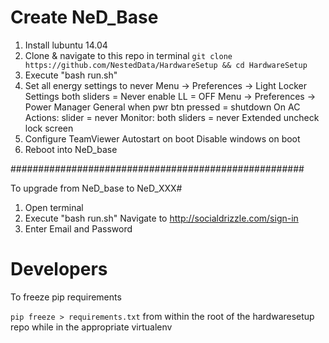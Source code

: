 # Create NeD_Base

1. Install lubuntu 14.04
2. Clone & navigate to this repo in terminal `git clone https://github.com/NestedData/HardwareSetup && cd HardwareSetup`
3. Execute "bash run.sh"
4. Set all energy settings to never
	Menu -> Preferences -> Light Locker Settings
		both sliders = Never
		enable LL = OFF
	Menu -> Preferences -> Power Manager
		General
			when pwr btn pressed = shutdown
		On AC
			Actions: slider = never
			Monitor: both sliders = never
		Extended
			uncheck lock screen
5. Configure TeamViewer
	Autostart on boot
	Disable windows on boot 
6. Reboot into NeD_base

#####################################################

To upgrade from NeD_base to NeD_XXX#

1. Open terminal
2. Execute "bash run.sh"
Navigate to http://socialdrizzle.com/sign-in
6. Enter Email and Password

# Developers

To freeze pip requirements

`pip freeze > requirements.txt` from within the root of the hardwaresetup repo while in the appropriate virtualenv

